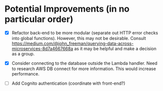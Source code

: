 # Potential Improvements (in no particular order)

-[x] Refactor back-end to be more modular (separate out HTTP error checks into global functions). However, this may not be desirable. Consult https://medium.com/@john_freeman/querying-data-across-microservices-8d7a4667668a as it may be helpful and make a decision as a group.

-[x] Consider connecting to the database outside the Lambda handler. Need to research AWS DB connect for more information. This would increase performance.

-[ ] Add Cognito authentication (coordinate with front-end?)
